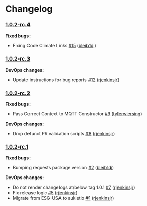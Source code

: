 # Changelog

### [1.0.2-rc.4](https://github.com/aukletio/Auklet-Agent-Python/tree/1.0.2-rc.4)

**Fixed bugs:**

- Fixing Code Climate Links [#15](https://github.com/aukletio/Auklet-Agent-Python/pull/15) ([bleib1dj](https://github.com/bleib1dj))

### [1.0.2-rc.3](https://github.com/aukletio/Auklet-Agent-Python/tree/1.0.2-rc.3)

**DevOps changes:**

- Update instructions for bug reports [#12](https://github.com/aukletio/Auklet-Agent-Python/pull/12) ([rjenkinsjr](https://github.com/rjenkinsjr))

### [1.0.2-rc.2](https://github.com/aukletio/Auklet-Agent-Python/tree/1.0.2-rc.2)

**Fixed bugs:**

- Pass Correct Context to MQTT Constructor [#9](https://github.com/aukletio/Auklet-Agent-Python/pull/9) ([tylerwiersing](https://github.com/tylerwiersing))

**DevOps changes:**

- Drop defunct PR validation scripts [#8](https://github.com/aukletio/Auklet-Agent-Python/pull/8) ([rjenkinsjr](https://github.com/rjenkinsjr))

### [1.0.2-rc.1](https://github.com/aukletio/Auklet-Agent-Python/tree/1.0.2-rc.1)

**Fixed bugs:**

- Bumping requests package version [#2](https://github.com/aukletio/Auklet-Agent-Python/pull/2) ([bleib1dj](https://github.com/bleib1dj))

**DevOps changes:**

- Do not render changelogs at/below tag 1.0.1 [#7](https://github.com/aukletio/Auklet-Agent-Python/pull/7) ([rjenkinsjr](https://github.com/rjenkinsjr))
- Fix release logic [#5](https://github.com/aukletio/Auklet-Agent-Python/pull/5) ([rjenkinsjr](https://github.com/rjenkinsjr))
- Migrate from ESG-USA to aukletio [#1](https://github.com/aukletio/Auklet-Agent-Python/pull/1) ([rjenkinsjr](https://github.com/rjenkinsjr))
